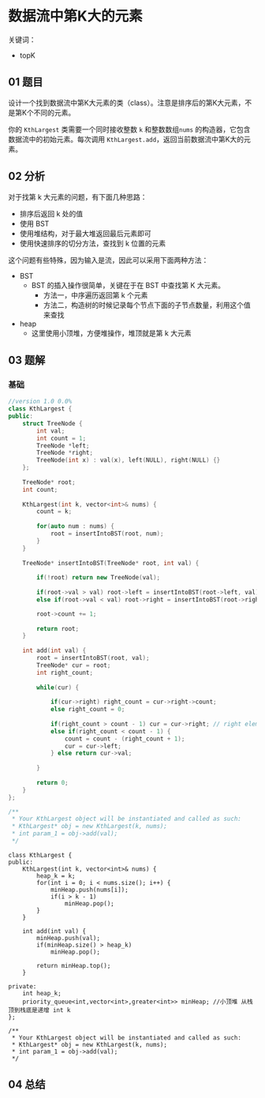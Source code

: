 # 数据流中第K大的元素
关键词：

- topK

## 01 题目

设计一个找到数据流中第K大元素的类（class）。注意是排序后的第K大元素，不是第K个不同的元素。

你的 `KthLargest` 类需要一个同时接收整数 `k` 和整数数组`nums` 的构造器，它包含数据流中的初始元素。每次调用 `KthLargest.add`，返回当前数据流中第K大的元素。

## 02 分析

对于找第 k 大元素的问题，有下面几种思路：

- 排序后返回 k 处的值
- 使用 BST
- 使用堆结构，对于最大堆返回最后元素即可
- 使用快速排序的切分方法，查找到 k 位置的元素

这个问题有些特殊，因为输入是流，因此可以采用下面两种方法：

- BST
  - BST 的插入操作很简单，关键在于在 BST 中查找第 K 大元素。
    - 方法一，中序遍历返回第 k 个元素
    - 方法二，构造树的时候记录每个节点下面的子节点数量，利用这个值来查找
- heap
  - 这里使用小顶堆，方便堆操作，堆顶就是第 k 大元素



## 03 题解

### 基础

```c++
//version 1.0 0.0%
class KthLargest {
public:
    struct TreeNode {
        int val;
        int count = 1;
        TreeNode *left;
        TreeNode *right;
        TreeNode(int x) : val(x), left(NULL), right(NULL) {}
    };
    
    TreeNode* root;
    int count;
    
    KthLargest(int k, vector<int>& nums) {   
        count = k;
        
        for(auto num : nums) {
            root = insertIntoBST(root, num);
        }
    }
    
    TreeNode* insertIntoBST(TreeNode* root, int val) {
        
        if(!root) return new TreeNode(val);
        
        if(root->val > val) root->left = insertIntoBST(root->left, val);
        else if(root->val < val) root->right = insertIntoBST(root->right, val);

        root->count += 1;
        
        return root;
    }
    
    int add(int val) {
        root = insertIntoBST(root, val);
        TreeNode* cur = root;
        int right_count;
        
        while(cur) {
            
            if(cur->right) right_count = cur->right->count;
            else right_count = 0;
            
            if(right_count > count - 1) cur = cur->right; // right elements more the k
            else if(right_count < count - 1) {
                count = count - (right_count + 1);
                cur = cur->left;
            } else return cur->val;
            
        }
        
        return 0;
    }
};

/**
 * Your KthLargest object will be instantiated and called as such:
 * KthLargest* obj = new KthLargest(k, nums);
 * int param_1 = obj->add(val);
 */
```

```
class KthLargest {
public:
    KthLargest(int k, vector<int>& nums) {
        heap_k = k;
        for(int i = 0; i < nums.size(); i++) {
            minHeap.push(nums[i]); 
            if(i > k - 1)
                minHeap.pop();
        }
    }
    
    int add(int val) {
        minHeap.push(val);
        if(minHeap.size() > heap_k)
            minHeap.pop();
        
        return minHeap.top();
    }

private:
    int heap_k;
    priority_queue<int,vector<int>,greater<int>> minHeap; //小顶堆 从栈顶到栈底是递增 int k
};

/**
 * Your KthLargest object will be instantiated and called as such:
 * KthLargest* obj = new KthLargest(k, nums);
 * int param_1 = obj->add(val);
 */
```

## 04 总结

